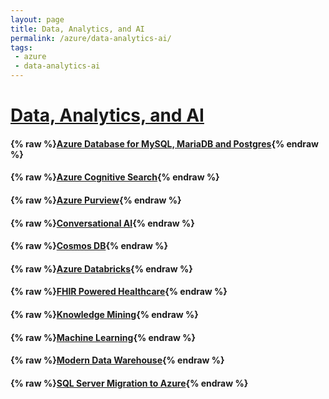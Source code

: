 ```yaml
---
layout: page
title: Data, Analytics, and AI
permalink: /azure/data-analytics-ai/
tags: 
 - azure
 - data-analytics-ai
---
```


# [Data, Analytics, and AI](https://docs.microsoft.com/en-us/azure/?product=ai-machine-learning)

#### {% raw %}[Azure Database for MySQL, MariaDB and Postgres](oss-db-to-azure){% endraw %}

#### {% raw %}[Azure Cognitive Search](cognitive-search){% endraw %}

#### {% raw %}[Azure Purview](azure-purview){% endraw %}

#### {% raw %}[Conversational AI](conversational-ai){% endraw %}

#### {% raw %}[Cosmos DB](cosmos-db){% endraw %}

#### {% raw %}[Azure Databricks](databricks){% endraw %}

#### {% raw %}[FHIR Powered Healthcare](fhir-powered-healthcare){% endraw %}

#### {% raw %}[Knowledge Mining](knowledge-mining){% endraw %}

#### {% raw %}[Machine Learning](machine-learning){% endraw %}

#### {% raw %}[Modern Data Warehouse](modern-data-warehouse){% endraw %}

#### {% raw %}[SQL Server Migration to Azure](sql-server-migration-to-azure){% endraw %}
